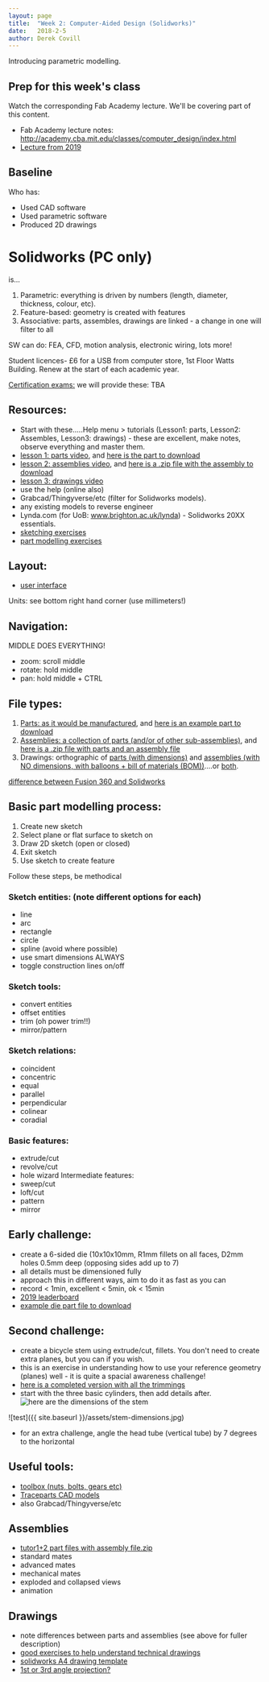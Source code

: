 ```yaml
---
layout: page
title:  "Week 2: Computer-Aided Design (Solidworks)"
date:   2018-2-5
author: Derek Covill
---
```


Introducing parametric modelling.

<!--more-->

## Prep for this week's class

Watch the corresponding Fab Academy lecture. We'll be covering part of this content. 

* Fab Academy lecture notes: <http://academy.cba.mit.edu/classes/computer_design/index.html>  
* [Lecture from 2019](https://vimeo.com/314594035)

## Baseline 

Who has:

* Used CAD software
* Used parametric software
* Produced 2D drawings

# Solidworks (PC only)

is...
1. Parametric: everything is driven by numbers (length, diameter, thickness, colour, etc). 
2. Feature-based: geometry is created with features
3. Associative: parts, assembles, drawings are linked - a change in one will filter to all

SW can do: FEA, CFD, motion analysis, electronic wiring, lots more!

Student licences- £6 for a USB from computer store, 1st Floor Watts Building. Renew at the start of each academic year. 

[Certification exams:](https://www.solidworks.com/sw/support/mcad-certification-programs.htm) we will provide these: TBA

## Resources:
- Start with these.....Help menu > tutorials (Lesson1: parts, Lesson2: Assembles, Lesson3: drawings) - these are excellent, make notes, observe everything and master them. 
- [lesson 1: parts video](https://www.youtube.com/watch?v=HKSo99hGDd4), and [here is the part to download](https://drive.google.com/file/d/12AT58ieVu98Ri9V_XwIrEPaPela-h4lc/view?usp=sharing)
- [lesson 2: assemblies video](https://www.youtube.com/watch?v=yGvZ3Jly1mI), and [here is a .zip file with the assembly to download](https://drive.google.com/file/d/1oaL8U4Sb--CpLDMmL2JXY45wOh4JSLY8/view?usp=sharing)
- [lesson 3: drawings video](https://www.youtube.com/watch?v=lX85kgun8sE)
- use the help (online also)
- Grabcad/Thingyverse/etc (filter for Solidworks models). 
- any existing models to reverse engineer
- Lynda.com (for UoB: www.brighton.ac.uk/lynda) - Solidworks 20XX essentials. 
- [sketching exercises](https://drive.google.com/open?id=1kcsn3ghW-dgm7xf_htp9wL9p7MROS2PX)
- [part modelling exercises](https://drive.google.com/open?id=1fmFIsjV-P9DPdEKxaB_PEqnUaqnMnYti)

## Layout:
- [user interface](http://help.solidworks.com/2018/english/SolidWorks/sldworks/c_user_interface_overview.htm?id=3142cd59ed8f4abd874df330c405866b#Pg0)

Units: see bottom right hand corner (use millimeters!)

## Navigation:
MIDDLE DOES EVERYTHING! 
- zoom: scroll middle 
- rotate: hold middle 
- pan: hold middle + CTRL

## File types:
1. [Parts: as it would be manufactured](https://i.ytimg.com/vi/zNDwvsU5Dko/maxresdefault.jpg), and [here is an example part to download](https://drive.google.com/open?id=1cqLD5eFEoibOEE9s5JtzpHosdMc1vfPv)
2. [Assemblies: a collection of parts (and/or of other sub-assemblies)](https://www.javelin-tech.com/blog/wp-content/uploads/2017/07/solidworks-rigid-subassembly-780x417.jpg), and [here is a .zip file with parts and an assembly file](https://drive.google.com/open?id=149qhKK8XwrYCRW4EAZ82ja-q1--MNDmP)
3. Drawings: orthographic of [parts (with dimensions)](https://drive.google.com/file/d/1_gLnEhN6V9yIvXOtrcoiv1nagzX694tu/view?usp=sharing) and [assemblies (with NO dimensions, with balloons + bill of materials (BOM))](https://drive.google.com/file/d/1x1ZnpyDDDSDOvsiO_MYekYaAqF7jx3gg/view?usp=sharing)....or [both](https://ayoqq.org/images/solidworks-drawing-solidworks-assembly-13.jpg). 

[difference between Fusion 360 and Solidworks](https://all3dp.com/2/fusion-360-vs-solidworks-cad-software-compared-side-by-side/)

## Basic part modelling process:
1. Create new sketch
2. Select plane or flat surface to sketch on
3. Draw 2D sketch (open or closed)
4. Exit sketch
5. Use sketch to create feature

Follow these steps, be methodical

### Sketch entities: (note different options for each)
- line
- arc
- rectangle
- circle
- spline (avoid where possible)
- use smart dimensions ALWAYS
- toggle construction lines on/off

### Sketch tools:
- convert entities
- offset entities
- trim (oh power trim!!)
- mirror/pattern

### Sketch relations:
- coincident
- concentric
- equal
- parallel
- perpendicular
- colinear
- coradial

### Basic features: 
- extrude/cut
- revolve/cut
- hole wizard
Intermediate features:
- sweep/cut
- loft/cut
- pattern
- mirror

## Early challenge:
- create a 6-sided die (10x10x10mm, R1mm fillets on all faces, D2mm holes 0.5mm deep (opposing sides add up to 7)
- all details must be dimensioned fully
- approach this in different ways, aim to do it as fast as you can
- record < 1min, excellent < 5min, ok < 15min
- [2019 leaderboard](https://docs.google.com/document/d/1r5j0Bj-RQjewX0iajl6O0TMxy5sYbaCDed5bEuyTX-0/edit?usp=sharing)
- [example die part file to download](https://drive.google.com/open?id=1zCTDj-7bnFJ6TkA2ZZHRS2rKuS0ElQmB)

## Second challenge:
- create a bicycle stem using extrude/cut, fillets. You don't need to create extra planes, but you can if you wish.
- this is an exercise in understanding how to use your reference geometry (planes) well - it is quite a spacial awareness challenge!
- [here is a completed version with all the trimmings](https://drive.google.com/open?id=1bkDZ35xufDL4OiQX7E2IOrJp5gVmQZP0)
- start with the three basic cylinders, then add details after.
![here are the dimensions of the stem](https://github.com/fablabbrighton/digital-fabrication-module/blob/master/docs/assets/stem-dimensions.jpg)

![test]({{ site.baseurl }}/assets/stem-dimensions.jpg)

- for an extra challenge, angle the head tube (vertical tube) by 7 degrees to the horizontal

## Useful tools:
- [toolbox (nuts, bolts, gears etc)](http://help.solidworks.com/2018/english/solidworks/toolbox/t_toolbox_activating_add_ins.htm)
- [Traceparts CAD models](https://www.traceparts.com/en)
- also Grabcad/Thingyverse/etc

## Assemblies
- [tutor1+2 part files with assembly file.zip](https://drive.google.com/file/d/1oaL8U4Sb--CpLDMmL2JXY45wOh4JSLY8/view?usp=sharing)
- standard mates
- advanced mates
- mechanical mates
- exploded and collapsed views
- animation

## Drawings
- note differences between parts and assemblies (see above for fuller description)
- [good exercises to help understand technical drawings](https://drive.google.com/open?id=1MHMAI9HZpqp_m3xgFLtKBn179Hc6kqDi)
- [solidworks A4 drawing template](https://drive.google.com/open?id=1oSnJt-BSTECa_LRzgIEuoPoB3L85mbhN)
- [1st or 3rd angle projection?](https://youtu.be/_wDpN6Zi1hE)

